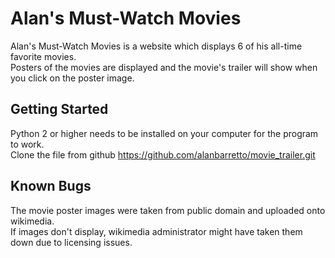# Alan's Must-Watch Movies

Alan's Must-Watch Movies is a website  which displays 6 of his all-time favorite movies.  
Posters of the movies are displayed and the movie's trailer will show when you click on the poster image.

## Getting Started

Python 2 or higher needs to be installed on your computer for the program to work.  
Clone the file from github https://github.com/alanbarretto/movie_trailer.git

## Known Bugs

The movie poster images were taken from public domain and uploaded onto wikimedia.  
If images don't display, wikimedia administrator might have taken them down due to licensing issues. 


